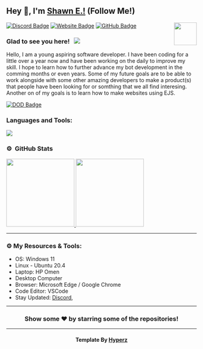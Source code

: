## Hey 👋, I'm [Shawn E.!](https://store.shawnengmann.com) (Follow Me!)

<img align="right" height="60" width="60" alt="" src="http://store.shawnengmann.com/assets/logo.png" />

[![Discord Badge](https://img.shields.io/badge/-Discord-0e76a8?style=flat-square&logo=Discord&logoColor=white)](https://store.shawnengmann.com/discord)
[![Website Badge](https://img.shields.io/badge/Website-3b5998?style=flat-square&logo=google-chrome&logoColor=white)](https://shawnengmann.com/)
[![GitHub Badge](https://img.shields.io/badge/-GitHub-ffffff?style=flat-square&logo=Github&logoColor=black)](https://github.com/Shawn-E/)

### Glad to see you here! &nbsp; ![](https://komarev.com/ghpvc/?username=Shawn-Erz&label=Views&color=blue&style=plastic) 

Hello, I am a young aspiring software developer. I have been coding for a little over a year now and have been working on the daily to improve my skill. I hope to learn how to further advance my bot development in the comming months or even years. Some of my future goals are to be able to work alongside with some other amazing developers to make a product(s) that people have been looking for or somthing that we all find interesing. Another on of my goals is to learn how to make websites using EJS.


[![DOD Badge](https://img.shields.io/badge/TEAM-SHAWNS%20DEVELOPMENT-17a6ec?style=for-the-badge)](https://shawnengmann.com)



### Languages and Tools:

![](https://skillicons.dev/icons?i=js,html,css,github,linkedin,bootstrap,discord,bots,express,github,instagram,jquery,linux,md,mysql,nginx,nodejs,py,twitter,vscode&theme=dark&perline=10)

### ⚙️ &nbsp;GitHub Stats

<p align="left">
<a href="https://github.com/Shawn-E">
  <img height="180em" src="https://github-readme-stats-eight-theta.vercel.app/api?username=Shawn-E&show_icons=true&theme=react&include_all_commits=true&count_private=true"/>
  <img height="180em" src="https://github-readme-stats-eight-theta.vercel.app/api/top-langs/?username=Shawn-E&layout=compact&langs_count=8&theme=react"/>
</a>
</p>

---

### ⚙️ My Resources & Tools:

- OS: Windows 11
- Linux - Ubuntu 20.4
- Laptop: HP Omen
- Desktop Computer
- Browser: Microsoft Edge / Google Chrome
- Code Editor: VSCode
- Stay Updated: [Discord](https://store.shawnengmann.com/discord/),

---

<h3 align=center>Show some ❤️ by starring some of the repositories!</h3>

---

<h4 align=center>Template By <a href="https://hyperz.net"> Hyperz </a></h4>
